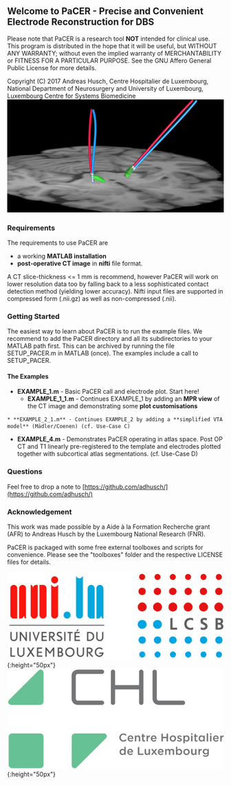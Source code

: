 ## Welcome to PaCER - Precise and Convenient Electrode Reconstruction for DBS

Please note that PaCER is a research tool **NOT** intended for clinical use.   
This program is distributed in the hope that it will be useful,
but WITHOUT ANY WARRANTY; without even the implied warranty of
MERCHANTABILITY or FITNESS FOR A PARTICULAR PURPOSE.  See the
GNU Affero General Public License for more details.

Copyright (C) 2017  Andreas Husch, 
					Centre Hospitalier de Luxembourg, National Department of Neurosurgery and
				    University of Luxembourg, Luxembourg Centre for Systems Biomedicine
![Image of a PaCER electrode reconstruction at two different time points of resolving brain shift.](PaCER.png)
### Requirements
The requirements to use PaCER are 
 *  a working **MATLAB installation**  
 *  **post-operative CT image** in **nifti** file format. 
 
A CT slice-thickness <= 1 mm is recommend, however PaCER will
work on lower resolution data too by falling back to a less sophisticated contact detection 
method (yielding lower accuracy). Nifti input files are supported in compressed form (.nii.gz) as
well as non-compressed (.nii).

### Getting Started
The easiest way to learn about PaCER is to run the example files. We recommend to add the
PaCER directory and all its subdirectories to your MATLAB path first. This can be 
archived by running the file SETUP_PACER.m in MATLAB (once). The examples include a call
to SETUP_PACER.

#### The Examples
 * **EXAMPLE_1.m** - Basic PaCER call and electrode plot. Start here!
    * **EXAMPLE_1_1.m** - Continues EXAMPLE_1 by adding an **MPR view** of the CT image and demonstrating some **plot customisations**
<!--   * **EXAMPLE_1_2.m** - Continues EXAMPLE_1 by adding **transformation of the electrode object to native T1 space** and loading MPR view of the native T1 image. This transformation is achieved by applying a FSL FLIRT transformation (from CT to T1 space) to the electrode model using the methods provided by the PaCER electrode objects.
 * **EXAMPLE_2.m** - Demonstrates the electrodes reconstruction from **longitudinal datasets** (immediate post-op, later post-op) as well as **visualisation of co-registered MRI images** (T1) as well as **visualisation of STN segmentations**. (cf. Use-Case A, Use-Case C).
-->
 	* **EXAMPLE_2_1.m** - Continues EXAMPLE_2 by adding a **simplified VTA model** (Mädler/Coenen) (cf. Use-Case C)
<!-- 
	* **EXAMPLE_3.m** - Demonstrates plan/outcome comparisons by loading and displaying Medtronic(R) Framelink (TM) stereotactic plan with a PaCER electrode reconstructions (cf. Use-Case B).
--> 
 * **EXAMPLE_4.m** - Demonstrates PaCER operating in atlas space. Post OP CT and T1 linearly pre-registered to the template and electrodes plotted together with subcortical atlas segmentations. (cf. Use-Case D)
<!--
 * **EXAMPLE_5.m** - Demonstrates electrode reconstruction in **native** space with subsequent **transformation of the electrode objects to T1 space** (see example_1_2). The subcortical atlas from example 4 is now nonlinearly transformed and plotted with electrodes in T1 space. (cf. Use-Case D)
   * **EXAMPLE_5_1.m** - Continues EXAMPLE_5 by **integrating MRTrix fibertracking results** and plotting corticospinal tract streamlines along with electrodes and subcortical atlas segmentations.
-->
### Questions
Feel free to drop a note to [https://github.com/adhusch/](https://github.com/adhusch/)

### Acknowledgement
This work was made possible by a Aide à la Formation Recherche grant (AFR) to Andreas Husch by the Luxembourg National Research (FNR).

PaCER is packaged with some free external toolboxes and scripts for convenience. Please see the "toolboxes" folder and the respective LICENSE files for details.

![Logo LCSB / Uni.lu](unilcsb.png){:height="50px"}            ![Logo CHL](CHL.png){:height="50px"} 

